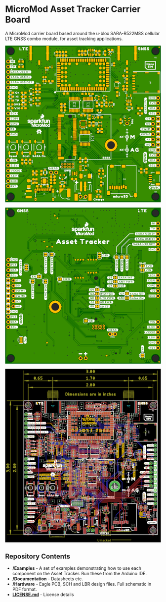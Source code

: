 # MicroMod Asset Tracker Carrier Board

A MicroMod carrier board based around the u-blox SARA-R522M8S cellular LTE GNSS combo module, for asset tracking applications.

![Top.png](img/Top.png)

![Bottom.png](img/Bottom.png)

![Dimensions.png](img/Dimensions.png)

## Repository Contents

- **/Examples** - A set of examples demonstrating how to use each component on the Asset Tracker. Run these from the Arduino IDE.
- **/Documentation** - Datasheets etc.
- **/Hardware** - Eagle PCB, SCH and LBR design files. Full schematic in PDF format.
- **[LICENSE.md](./LICENCE.md)** - License details
